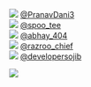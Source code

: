 
 ![](http://pbs.twimg.com/profile_images/1368145982332932096/i0Gp0CnI_normal.jpg) [@PranavDani3](https://twitter.com/PranavDani3)<br>![](http://pbs.twimg.com/profile_images/1380202847766122500/UNztRUny_normal.jpg) [@spoo_tee](https://twitter.com/spoo_tee)<br>![](http://pbs.twimg.com/profile_images/1381487108104224771/Pto_6ELZ_normal.png) [@abhay_404](https://twitter.com/abhay_404)<br>![](http://pbs.twimg.com/profile_images/1380169380227653634/ZItaJOZ9_normal.jpg) [@razroo_chief](https://twitter.com/razroo_chief)<br>![](http://pbs.twimg.com/profile_images/1383717013684588549/N8dKKrVD_normal.jpg) [@developersojib](https://twitter.com/developersojib)<br> 

![](https://visitor-badge.laobi.icu/badge?page_id=ponder)
